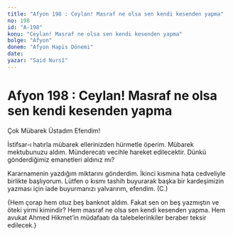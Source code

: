 ```yaml
---
title: "Afyon 198 : Ceylan! Masraf ne olsa sen kendi kesenden yapma"
no: 198
id: "A-198"
konu: "Ceylan! Masraf ne olsa sen kendi kesenden yapma"
bolge: "Afyon"
donem: "Afyon Hapis Dönemi"
date: 
yazar: "Said Nursî"
---
```


# Afyon 198 : Ceylan! Masraf ne olsa sen kendi kesenden yapma

Çok Mübarek Üstadım Efendim!

İstifsar-ı hatırla mübarek ellerinizden hürmetle öperim. Mübarek mektubunuzu aldım. Münderecatı vecihle hareket edilecektir. Dünkü gönderdiğimiz emanetleri aldınız mı?

Kararnamenin yazdığım miktarını gönderdim. İkinci kısmına hata cedveliyle birlikte başlıyorum. Lütfen o kısmı tashih buyurarak başka bir kardeşimizin yazması için iade buyurmanızı yalvarırım, efendim. (C.)

{Hem çorap hem otuz beş banknot aldım. Fakat sen on beş yazmıştın ve öteki yirmi kimindir? Hem masraf ne olsa sen kendi kesenden yapma. Hem avukat Ahmed Hikmet’in müdafaatı da talebelerinkiler beraber teksir edilecek.}
